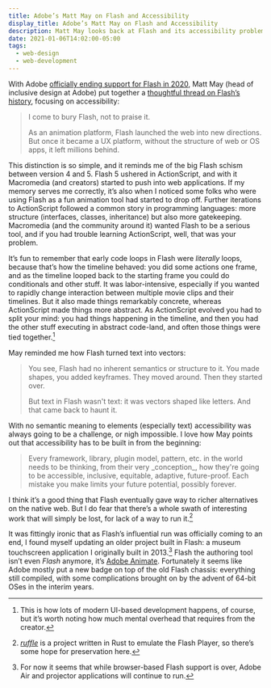 ```yaml
---
title: Adobe’s Matt May on Flash and Accessibility
display_title: Adobe’s Matt May on Flash and Accessibility
description: Matt May looks back at Flash and its accessibility problems.
date: 2021-01-06T14:02:00-05:00
tags:
  - web-design
  - web-development
---
```


With Adobe [officially ending support for Flash in 2020](https://www.adobe.com/products/flashplayer/end-of-life.html), Matt May (head of inclusive design at Adobe) put together a [thoughtful thread on Flash’s history](https://twitter.com/mattmay/status/1344728355912880129), focusing on accessibility:

> I come to bury Flash, not to praise it.
>
> As an animation platform, Flash launched the web into new directions. But once it became a UX platform, without the structure of web or OS apps, it left millions behind. 

This distinction is so simple, and it reminds me of the big Flash schism between version 4 and 5. Flash 5 ushered in ActionScript, and with it Macromedia (and creators) started to push into web applications. If my memory serves me correctly, it’s also when I noticed some folks who were using Flash as a fun animation tool had started to drop off. Further iterations to ActionScript followed a common story in programming languages: more structure (interfaces, classes, inheritance) but also more gatekeeping. Macromedia (and the community around it) wanted Flash to be a serious tool, and if you had trouble learning ActionScript, well, that was your problem.

It’s fun to remember that early code loops in Flash were *literally* loops, because that’s how the timeline behaved: you did some actions one frame, and as the timeline looped back to the starting frame you could do conditionals and other stuff. It was labor-intensive, especially if you wanted to rapidly change interaction between multiple movie clips and their timelines. But it also made things remarkably concrete, whereas ActionScript made things more abstract. As ActionScript evolved you had to split your mind: you had things happening in the timeline, and then you had the other stuff executing in abstract code-land, and often those things were tied together.[^1]

May reminded me how Flash turned text into vectors:

> You see, Flash had no inherent semantics or structure to it. You made shapes, you added keyframes. They moved around. Then they started over.
>
> But text in Flash wasn't text: it was vectors shaped like letters. And that came back to haunt it.

With no semantic meaning to elements (especially text) accessibility was always going to be a challenge, or nigh impossible. I love how May points out that accessibility has to be built in from the beginning:

> Every framework, library, plugin model, pattern, etc. in the world needs to be thinking, from their very \_conception\_, how they're going to be accessible, inclusive, equitable, adaptive, future-proof. Each mistake you make limits your future potential, possibly forever.

I think it’s a good thing that Flash eventually gave way to richer alternatives on the native web. But I do fear that there’s a whole swath of interesting work that will simply be lost, for lack of a way to run it.[^2]

It was fittingly ironic that as Flash’s influential run was officially coming to an end, I found myself updating an older project built in Flash: a museum touchscreen application I originally built in 2013.[^3] Flash the authoring tool isn’t even *Flash* anymore, it’s [Adobe Animate](https://www.adobe.com/products/animate.html). Fortunately it seems like Adobe mostly put a new badge on top of the old Flash chassis: everything still compiled, with some complications brought on by the advent of 64-bit OSes in the interim years.

[^1]: This is how lots of modern UI-based development happens, of course, but it’s worth noting how much mental overhead that requires from the creator.

[^2]: [*ruffle*](https://ruffle.rs) is a project written in Rust to emulate the Flash Player, so there’s some hope for preservation here.

[^3]: For now it seems that while browser-based Flash support is over, Adobe Air and projector applications will continue to run.